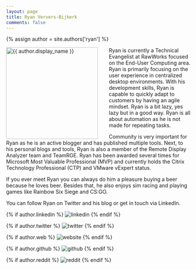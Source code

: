 ```yaml
---
layout: page
title: Ryan Ververs-Bijkerk
comments: false
---
```

{% assign author = site.authors['ryan'] %}

<img style="float: left; width: 250px; margin-right: 30px;" src="{{ site.url }}{{ author.picture | relative_url }}" alt="{{ author.display_name }}">Ryan is currently a Technical Evangelist at RawWorks focused on the End-User Computing area. Ryan is primarily focusing on the user experience in centralized desktop environments. With his development skills, Ryan is capable to quickly adapt to customers by having an agile mindset. Ryan is a bit lazy, yes lazy but in a good way. Ryan is all about automation as he is not made for repeating tasks.

Community is very important for Ryan as he is an active blogger and has published multiple tools. Next, to his personal blogs and tools, Ryan is also a member of the Remote Display Analyzer team and TeamRGE. Ryan has been awarded several times for Microsoft Most Valuable Professional (MVP) and currently holds the Citrix Technology Professional (CTP) and VMware vExpert status.

If you ever meet Ryan you can always do him a pleasure buying a beer because he loves beer. Besides that, he also enjoys sim racing and playing games like Rainbow Six Siege and CS:GO.

You can follow Ryan on Twitter and his blog or get in touch via LinkedIn.

<div class="social-button-member">
{% if author.linkedin %}
<a style="text-decoration: none;" href="{{author.linkedin}}" target="_blank"><img class="author-box-socials-icon" src="{{ site.baseurl }}/assets/images/social/027-linkedin.png" alt="linkedin"></a>
{% endif %}

{% if author.twitter %}
<a style="text-decoration: none;" href="{{author.twitter}}" target="_blank"><img class="author-box-socials-icon" src="{{ site.baseurl }}/assets/images/social/008-twitter.png" alt="twitter"></a>
{% endif %}

{% if author.web %}
<a style="text-decoration: none;" href="{{author.web}}" target="_blank"><img class="author-box-socials-icon" src="{{ site.baseurl }}/assets/images/social/030-html-5.png" alt="website"></a>
{% endif %}

{% if author.github %}
<a style="text-decoration: none;" href="{{author.github}}" target="_blank"><img class="author-box-socials-icon" src="{{ site.baseurl }}/assets/images/social/050-github.png" alt="github"></a>
{% endif %}

{% if author.reddit %}
<a style="text-decoration: none;" href="{{author.reddit}}" target="_blank"><img class="author-box-socials-icon" src="{{ site.baseurl }}/assets/images/social/018-reddit.png" alt="reddit"></a>
{% endif %}
</div>

